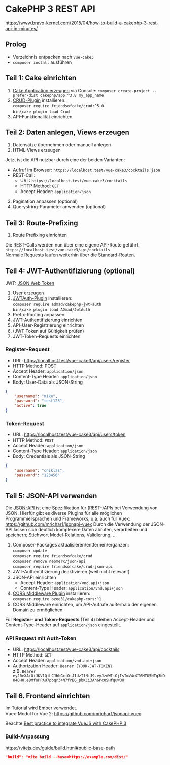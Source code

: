 # CakePHP 3 REST API
https://www.bravo-kernel.com/2015/04/how-to-build-a-cakephp-3-rest-api-in-minutes/

## Prolog

- Verzeichnis entpacken nach `vue-cake3`
- `composer install` ausführen


## Teil 1: Cake einrichten

1. [Cake Application erzeugen](https://book.cakephp.org/3/en/installation.html) via Console: `composer create-project --prefer-dist cakephp/app:^3.8 my_app_name`
2. [CRUD-Plugin](https://github.com/FriendsOfCake/crud) installieren:  
`composer require friendsofcake/crud:^5.0`  
`bin\cake plugin load Crud`
3. API-Funktionalität einrichten


## Teil 2: Daten anlegen, Views erzeugen

1. Datensätze übernehmen oder manuell anlegen
2. HTML-Views erzeugen

Jetzt ist die API nutzbar durch eine der beiden Varianten:

- Aufruf im Browser: `https://localhost.test/vue-cake3/cocktails.json`
- REST-Call: 
	- URL: `https://localhost.test/vue-cake3/cocktails`
	- HTTP Method: `GET`
	- Accept Header: `application/json`

3. Pagination anpassen (optional)
4. Querystring-Parameter anwenden (optional)


## Teil 3: Route-Prefixing

1. Route Prefixing einrichten

Die REST-Calls werden nun über eine eigene API-Route geführt: `https://localhost.test/vue-cake3/api/cocktails`  
Normale Requests laufen weiterhin über die Standard-Routen.


## Teil 4: JWT-Authentifizierung (optional)

JWT: [JSON Web Token](http://jwt.io/)

1. User erzeugen
2. [JWTAuth-Plugin](https://github.com/ADmad/cakephp-jwt-auth) installieren:  
`composer require admad/cakephp-jwt-auth`  
`bin\cake plugin load ADmad/JwtAuth`
3. Prefix-Routing anpassen
4. JWT-Authentifizierung einrichten
5. API-User-Registrierung einrichten
6. (JWT-Token auf Gültigkeit prüfen)
7. JWT-Token-Requests einrichten


### Register-Request


- URL: https://localhost.test/vue-cake3/api/users/register
- HTTP Method: POST
- Accept Header: `application/json`
- Content-Type Header: `application/json`
- Body: User-Data als JSON-String

```json
{
	"username": "mike",
	"password": "test123",
	"active": true
}
```


### Token-Request

- URL: https://localhost.test/vue-cake3/api/users/token
- HTTP Method: `POST`
- Accept Header: `application/json`
- Content-Type Header: `application/json`
- Body: Credentials als JSON-String

```json
{
	"username": "cniklas",
	"password": "123456"
}
```


## Teil 5: JSON-API verwenden

Die [JSON-API](https://jsonapi.org/) ist eine Spezifikation für (REST-)APIs bei Verwendung von JSON. Hierfür gibt es diverse Plugins für alle möglichen Programmiersprachen und Frameworks, u.a. auch für Vuex: https://github.com/mrichar1/jsonapi-vuex
Durch die Verwendung der JSON-API lassen sich deutlich komplexere Daten abrufen, verarbeiten und speichern; Stichwort Model-Relations, Validierung, …

1. Composer-Packages aktualisieren/entfernen/ergänzen:  
`composer update`  
`composer require friendsofcake/crud`  
`composer remove neomerx/json-api`  
`composer require friendsofcake/crud-json-api`
2. JWT-Authentifizierung deaktivieren (weil nicht relevant)
3. JSON-API einrichten
	- Accept Header: `application/vnd.api+json`
	- Content-Type Header: `application/vnd.api+json`
4. [CORS Middleware Plugin](https://github.com/ozee31/cakephp-cors) installieren:  
`composer require ozee31/cakephp-cors:^1`
5. CORS Middleware einrichten, um API-Aufrufe außerhalb der eigenen Domain zu ermöglichen

Für __Register- und Token-Requests__ (Teil 4) bleiben Accept-Header und Content-Type-Header auf `application/json` eingestellt.


### API Request mit Auth-Token

- URL: https://localhost.test/vue-cake3/api/cocktails
- HTTP Method: `GET`
- Accept Header: `application/vnd.api+json`
- Authorization Header: `Bearer {YOUR-JWT-TOKEN}`  
z.B. `Bearer eyJ0eXAiOiJKV1QiLCJhbGciOiJIUzI1NiJ9.eyJzdWIiOjIsImV4cCI6MTU5NTg3NDU4OH0.e8MfoPPAU7pbqr34N7frBG_pbKCi3Ah6Pc0SHfquWQU`


## Teil 6. Frontend einrichten

Im Tutorial wird Ember verwendet.  
Vuex-Modul für Vue 2: https://github.com/mrichar1/jsonapi-vuex

Beachte [Best practice to integrate VueJS with CakePHP 3](https://stackoverflow.com/a/51098921)

### Build-Anpassung

https://vitejs.dev/guide/build.html#public-base-path

```json
"build": "vite build --base=https://example.com/dist/"
```
